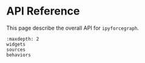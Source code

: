# API Reference

This page describe the overall API for `ipyforcegraph`.

```{toctree}
:maxdepth: 2
widgets
sources
behaviors
```
